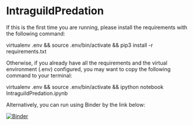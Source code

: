 # IntraguildPredation

If this is the first time you are running, please install the requirements with the following command:

virtualenv .env && source .env/bin/activate && pip3 install -r requirements.txt

Otherwise, if you already have all the requirements and the virtual environment (.env) configured, you may want to copy the following command to your terminal:

virtualenv .env && source .env/bin/activate && ipython notebook IntraguildPredation.ipynb

Alternatively, you can run using Binder by the link below:

[![Binder](https://mybinder.org/badge_logo.svg)](https://mybinder.org/v2/gh/Tungdil01/IntraguildPredation/HEAD)
